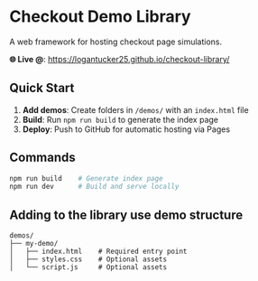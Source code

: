 # Checkout Demo Library

A web framework for hosting checkout page simulations.

**🌐 Live @**: https://logantucker25.github.io/checkout-library/

## Quick Start

1. **Add demos**: Create folders in `/demos/` with an `index.html` file
2. **Build**: Run `npm run build` to generate the index page
3. **Deploy**: Push to GitHub for automatic hosting via Pages

## Commands

```bash
npm run build    # Generate index page
npm run dev      # Build and serve locally
```

## Adding to the library use demo structure

```
demos/
├── my-demo/
│   ├── index.html    # Required entry point
│   ├── styles.css    # Optional assets
│   └── script.js     # Optional assets
```